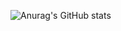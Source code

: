 ![Anurag's GitHub stats](https://github-readme-stats.vercel.app/api?username=PedroCVera&show_icons=true&theme=radical)

